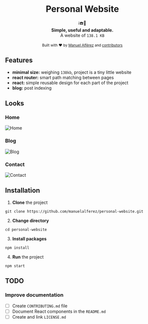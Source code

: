 <h1 align="center">Personal Website</h1>
<div align="center">
	  ℹ️☎️📝
</div>
<div align="center">
  <strong>Simple, useful and adaptable.</strong>
</div>
<div align="center">
  A website of <code>138.1 KB</code>
</div>

<br />

<div align="center">
  <sub>Built with ❤︎ by
  <a href="https://twitter.com/manuelalferez">Manuel Alférez</a> and
  <a href="https://github.com/manuelalferez/personal-website/graphs/contributors">
    contributors
  </a>
</div>

## Features
- __minimal size:__ weighing `138kb`, project is a tiny little website
- __react router:__ smart path matching between pages
- __react:__ simple reusable design for each part of the project
- __blog:__ post indexing

## Looks

### Home
![Home](https://i.ibb.co/T0GWKrX/Captura-de-pantalla-2020-03-19-a-las-20-50-36.png)

### Blog

![Blog](https://i.ibb.co/6JCmQcy/Captura-de-pantalla-2020-03-19-a-las-20-51-04.png)

### Contact

![Contact](https://i.ibb.co/gWXPRPQ/Captura-de-pantalla-2020-03-19-a-las-20-50-53.png)

## Installation
1. **Clone** the project

`git clone https://github.com/manuelalferez/personal-website.git`

2. **Change directory**

`cd personal-website`

3. **Install packages** 

`npm install`

4. **Run** the project 

`npm start`

## TODO

### Improve documentation
 - [ ] Create `CONTRIBUTING.md` file
 - [ ] Document React components in the `README.md`
 - [ ] Create and link `LICENSE.md`
